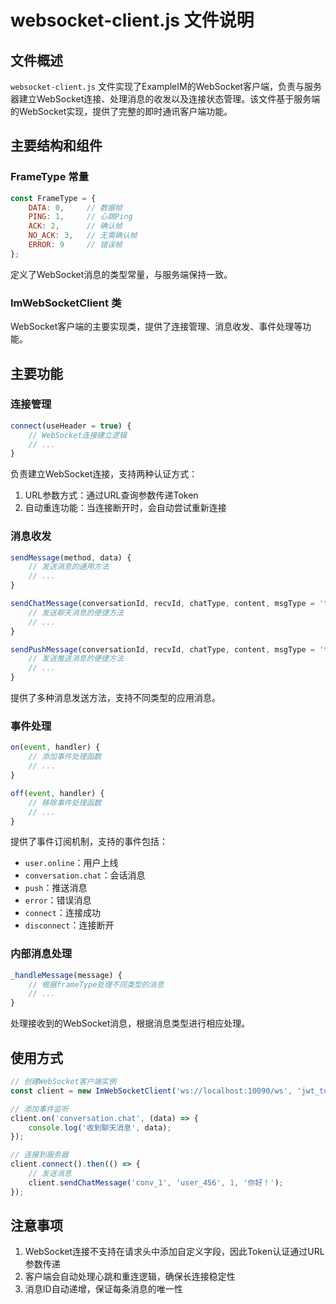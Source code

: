 # websocket-client.js 文件说明

## 文件概述

`websocket-client.js` 文件实现了ExampleIM的WebSocket客户端，负责与服务器建立WebSocket连接、处理消息的收发以及连接状态管理。该文件基于服务端的WebSocket实现，提供了完整的即时通讯客户端功能。

## 主要结构和组件

### FrameType 常量

```javascript
const FrameType = {
    DATA: 0,     // 数据帧
    PING: 1,     // 心跳Ping
    ACK: 2,      // 确认帧
    NO_ACK: 3,   // 无需确认帧
    ERROR: 9     // 错误帧
};
```

定义了WebSocket消息的类型常量，与服务端保持一致。

### ImWebSocketClient 类

WebSocket客户端的主要实现类，提供了连接管理、消息收发、事件处理等功能。

## 主要功能

### 连接管理

```javascript
connect(useHeader = true) {
    // WebSocket连接建立逻辑
    // ...
}
```

负责建立WebSocket连接，支持两种认证方式：
1. URL参数方式：通过URL查询参数传递Token
2. 自动重连功能：当连接断开时，会自动尝试重新连接

### 消息收发

```javascript
sendMessage(method, data) {
    // 发送消息的通用方法
    // ...
}

sendChatMessage(conversationId, recvId, chatType, content, msgType = 'text') {
    // 发送聊天消息的便捷方法
    // ...
}

sendPushMessage(conversationId, recvId, chatType, content, msgType = 'text') {
    // 发送推送消息的便捷方法
    // ...
}
```

提供了多种消息发送方法，支持不同类型的应用消息。

### 事件处理

```javascript
on(event, handler) {
    // 添加事件处理函数
    // ...
}

off(event, handler) {
    // 移除事件处理函数
    // ...
}
```

提供了事件订阅机制，支持的事件包括：
- `user.online`：用户上线
- `conversation.chat`：会话消息
- `push`：推送消息
- `error`：错误消息
- `connect`：连接成功
- `disconnect`：连接断开

### 内部消息处理

```javascript
_handleMessage(message) {
    // 根据frameType处理不同类型的消息
    // ...
}
```

处理接收到的WebSocket消息，根据消息类型进行相应处理。

## 使用方式

```javascript
// 创建WebSocket客户端实例
const client = new ImWebSocketClient('ws://localhost:10090/ws', 'jwt_token', 'user_123');

// 添加事件监听
client.on('conversation.chat', (data) => {
    console.log('收到聊天消息', data);
});

// 连接到服务器
client.connect().then(() => {
    // 发送消息
    client.sendChatMessage('conv_1', 'user_456', 1, '你好！');
});
```

## 注意事项

1. WebSocket连接不支持在请求头中添加自定义字段，因此Token认证通过URL参数传递
2. 客户端会自动处理心跳和重连逻辑，确保长连接稳定性
3. 消息ID自动递增，保证每条消息的唯一性